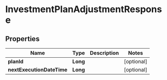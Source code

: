 

# InvestmentPlanAdjustmentResponse


## Properties

| Name | Type | Description | Notes |
|------------ | ------------- | ------------- | -------------|
|**planId** | **Long** |  |  [optional] |
|**nextExecutionDateTime** | **Long** |  |  [optional] |




